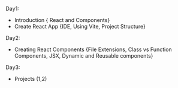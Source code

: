 Day1:
 - Introduction { React and Components}
 - Create React App {IDE, Using Vite, Project Structure}


Day2:
 - Creating React Components {File Extensions, Class vs Function Components, JSX, Dynamic and Reusable components}

Day3: 
 - Projects (1,2)
